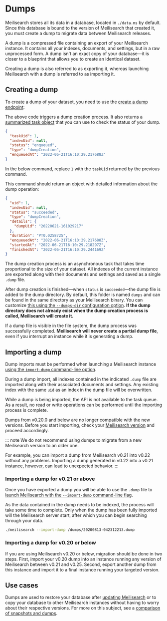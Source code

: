 # Dumps

Meilisearch stores all its data in a database, located in `./data.ms` by default. Since this database is bound to the version of Meilisearch that created it, you must create a dump to migrate data between Meilisearch releases.

A dump is a compressed file containing an export of your Meilisearch instance. It contains all your indexes, documents, and settings, but in a raw unprocessed form. A dump isn't an exact copy of your database—it is closer to a blueprint that allows you to create an identical dataset.

Creating a dump is also referred to as exporting it, whereas launching Meilisearch with a dump is referred to as importing it.

## Creating a dump

To create a dump of your dataset, you need to use the [create a dump endpoint](/reference/api/dump.md#create-a-dump):

<CodeSamples id="post_dump_1" />

The above code triggers a dump creation process. It also returns a [summarized task object](/learn/advanced/asynchronous_operations.md#summarized-task-objects) that you can use to check the status of your dump.

```json
{
  "taskUid": 1,
  "indexUid": null,
  "status": "enqueued",
  "type": "dumpCreation",
  "enqueuedAt": "2022-06-21T16:10:29.217688Z"
}
```

In the below command, replace `1` with the `taskUid` returned by the previous command.

<CodeSamples id="get_task_1" />

This command should return an object with detailed information about the dump operation:

```json
{
  "uid": 1,
  "indexUid": null,
  "status": "succeeded",
  "type": "dumpCreation",
  "details": {
    "dumpUid": "20220621-161029217"
  },
  "duration": "PT0.025872S",
  "enqueuedAt": "2022-06-21T16:10:29.217688Z",
  "startedAt": "2022-06-21T16:10:29.218297Z",
  "finishedAt": "2022-06-21T16:10:29.244169Z"
}
```

The dump creation process is an asynchronous task that takes time proportional to the size of your dataset. All indexes of the current instance are exported along with their documents and settings and saved as a single `.dump` file.

After dump creation is finished—when `status` is `succeeded`—the dump file is added to the dump directory. By default, this folder is named `dumps` and can be found in the same directory as your Meilisearch binary. You can customize [this using the `--dumps-dir` configuration option](/learn/configuration/instance_options.md#dumps-destination). **If the dump directory does not already exist when the dump creation process is called, Meilisearch will create it.**

If a dump file is visible in the file system, the dump process was successfully completed. **Meilisearch will never create a partial dump file**, even if you interrupt an instance while it is generating a dump.

## Importing a dump

Dump imports must be performed when launching a Meilisearch instance [using the `import-dump` command-line option](/learn/configuration/instance_options.md#import-dump).

During a dump import, all indexes contained in the indicated `.dump` file are imported along with their associated documents and settings. Any existing index with the same `uid` as an index in the dump file will be overwritten.

While a dump is being imported, the API is not available to the task queue. As a result, no read or write operations can be performed until the importing process is complete.

Dumps from v0.20.0 and below are no longer compatible with the new versions. Before you start importing, check your [Meilisearch version](/reference/api/version.md#example) and proceed accordingly.

::: note
We do not recommend using dumps to migrate from a new Meilisearch version to an older one.

For example, you can import a dump from Meilisearch v0.21 into v0.22 without any problems. Importing a dump generated in v0.22 into a v0.21 instance, however, can lead to unexpected behavior.
:::

### Importing a dump for v0.21 or above

Once you have exported a dump you will be able to use the `.dump` file to [launch Meilisearch with the `--import-dump` command-line flag](/learn/configuration/instance_options.md#import-dump).

As the data contained in the dump needs to be indexed, the process will take some time to complete. Only when the dump has been fully imported will the Meilisearch server start, after which you can begin searching through your data.

```bash
./meilisearch --import-dump /dumps/20200813-042312213.dump
```

### Importing a dump for v0.20 or below

If you are using Meilisearch v0.20 or below, migration should be done in two steps. First, import your v0.20 dump into an instance running any version of Meilisearch between v0.21 and v0.25. Second, export another dump from this instance and import it to a final instance running your targeted version.

## Use cases

Dumps are used to restore your database after [updating Meilisearch](/learn/advanced/updating.md) or to copy your database to other Meilisearch instances without having to worry about their respective versions. For more on this subject, see a [comparison of snapshots and dumps](/learn/advanced/snapshots_vs_dumps.md).
